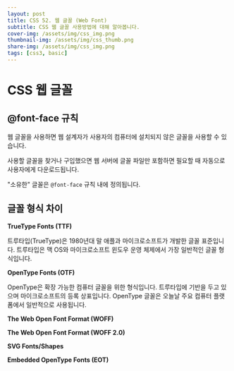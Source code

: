 ```yaml
---
layout: post
title: CSS 52. 웹 글꼴 (Web Font)
subtitle: CSS 웹 글꼴 사용방법에 대해 알아봅니다.
cover-img: /assets/img/css_img.png
thumbnail-img: /assets/img/css_thumb.png
share-img: /assets/img/css_img.png
tags: [css3, basic]
---
```


# CSS 웹 글꼴

## @font-face 규칙

웹 글꼴을 사용하면 웹 설계자가 사용자의 컴퓨터에 설치되지 않은 글꼴을 사용할 수 있습니다.

사용할 글꼴을 찾거나 구입했으면 웹 서버에 글꼴 파일만 포함하면 필요할 때 자동으로 사용자에게 다운로드됩니다.

"소유한" 글꼴은 ```@font-face``` 규칙 내에 정의됩니다.

## 글꼴 형식 차이

**TrueType Fonts (TTF)**

트루타입(TrueType)은 1980년대 말 애플과 마이크로소프트가 개발한 글꼴 표준입니다. 트루타입은 맥 OS와 마이크로소프트 윈도우 운영 체제에서 가장 일반적인 글꼴 형식입니다.

**OpenType Fonts (OTF)**

OpenType은 확장 가능한 컴퓨터 글꼴을 위한 형식입니다. 트루타입에 기반을 두고 있으며 마이크로소프트의 등록 상표입니다. OpenType 글꼴은 오늘날 주요 컴퓨터 플랫폼에서 일반적으로 사용됩니다.

**The Web Open Font Format (WOFF)**



**The Web Open Font Format (WOFF 2.0)**



**SVG Fonts/Shapes**



**Embedded OpenType Fonts (EOT)**

